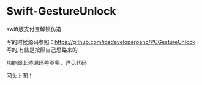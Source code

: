 # Swift-GestureUnlock
swift版支付宝解锁仿造

写的时候源码参照：https://github.com/iosdeveloperpanc/PCGestureUnlock 写的,有些是按照自己思路来的  <br>

功能跟上述源码差不多，详见代码<br>

回头上图！
